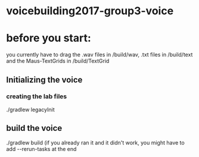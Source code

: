 # voicebuilding2017-group3-voice

# before you start:
you currently have to drag the .wav files in /build/wav, .txt files in /build/text and the Maus-TextGrids in /build/TextGrid

## Initializing the voice
### creating the lab files
./gradlew legacyInit

## build the voice
./gradlew build
(if you already ran it and it didn't work, you might have to add --rerun-tasks at the end



